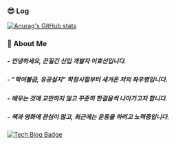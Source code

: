 ### 😎 Log
[![Anurag's GitHub stats](https://github-readme-stats.vercel.app/api?username=leecrossun&show_icons=true&theme=radical)](https://github.com/leecrossun/github-readme-stats)


### 🙎‍ About Me

##### - **안녕하세요, 끈질긴 신입 개발자 이효선입니다.** 
##### - "**학여불급, 유공실지" 학창시절부터 새겨온 저의 좌우명입니다.**
##### - **배우는 것에 교만하지 않고 꾸준히 한걸음씩 나아가고자 합니다.**
##### - **책과 영화에 관심이 많고, 최근에는 운동을 하려고 노력중입니다.**

[![Tech Blog Badge](http://img.shields.io/badge/-Tistory%20blog-black?style=flat-square&logo=blogger&logoColor=white&link=https://codingexplore.tistory.com/)](https://codingexplore.tistory.com/)

